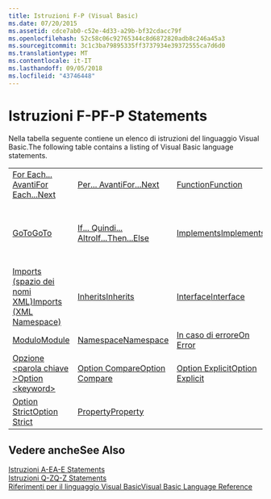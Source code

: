 ```yaml
---
title: Istruzioni F-P (Visual Basic)
ms.date: 07/20/2015
ms.assetid: cdce7ab0-c52e-4d33-a29b-bf32cdacc79f
ms.openlocfilehash: 52c58c06c92765344c8d6872820adb8c246a45a3
ms.sourcegitcommit: 3c1c3ba79895335ff3737934e39372555ca7d6d0
ms.translationtype: MT
ms.contentlocale: it-IT
ms.lasthandoff: 09/05/2018
ms.locfileid: "43746448"
---
```

# <a name="f-p-statements"></a><span data-ttu-id="af603-102">Istruzioni F-P</span><span class="sxs-lookup"><span data-stu-id="af603-102">F-P Statements</span></span>
<span data-ttu-id="af603-103">Nella tabella seguente contiene un elenco di istruzioni del linguaggio Visual Basic.</span><span class="sxs-lookup"><span data-stu-id="af603-103">The following table contains a listing of Visual Basic language statements.</span></span>  
  
|||||  
|---|---|---|---|  
|[<span data-ttu-id="af603-104">For Each... Avanti</span><span class="sxs-lookup"><span data-stu-id="af603-104">For Each...Next</span></span>](../../../visual-basic/language-reference/statements/for-each-next-statement.md)|[<span data-ttu-id="af603-105">Per... Avanti</span><span class="sxs-lookup"><span data-stu-id="af603-105">For...Next</span></span>](../../../visual-basic/language-reference/statements/for-next-statement.md)|[<span data-ttu-id="af603-106">Function</span><span class="sxs-lookup"><span data-stu-id="af603-106">Function</span></span>](../../../visual-basic/language-reference/statements/function-statement.md)|[<span data-ttu-id="af603-107">Get</span><span class="sxs-lookup"><span data-stu-id="af603-107">Get</span></span>](../../../visual-basic/language-reference/statements/get-statement.md)|  
|[<span data-ttu-id="af603-108">GoTo</span><span class="sxs-lookup"><span data-stu-id="af603-108">GoTo</span></span>](../../../visual-basic/language-reference/statements/goto-statement.md)|[<span data-ttu-id="af603-109">If... Quindi... Altro</span><span class="sxs-lookup"><span data-stu-id="af603-109">If...Then...Else</span></span>](../../../visual-basic/language-reference/statements/if-then-else-statement.md)|[<span data-ttu-id="af603-110">Implements</span><span class="sxs-lookup"><span data-stu-id="af603-110">Implements</span></span>](../../../visual-basic/language-reference/statements/implements-statement.md)|[<span data-ttu-id="af603-111">Imports (spazio dei nomi e tipo .NET)</span><span class="sxs-lookup"><span data-stu-id="af603-111">Imports (.NET Namespace and Type)</span></span>](../../../visual-basic/language-reference/statements/imports-statement-net-namespace-and-type.md)|  
|[<span data-ttu-id="af603-112">Imports (spazio dei nomi XML)</span><span class="sxs-lookup"><span data-stu-id="af603-112">Imports (XML Namespace)</span></span>](../../../visual-basic/language-reference/statements/imports-statement-xml-namespace.md)|[<span data-ttu-id="af603-113">Inherits</span><span class="sxs-lookup"><span data-stu-id="af603-113">Inherits</span></span>](../../../visual-basic/language-reference/statements/inherits-statement.md)|[<span data-ttu-id="af603-114">Interface</span><span class="sxs-lookup"><span data-stu-id="af603-114">Interface</span></span>](../../../visual-basic/language-reference/statements/interface-statement.md)|[<span data-ttu-id="af603-115">Mid</span><span class="sxs-lookup"><span data-stu-id="af603-115">Mid</span></span>](../../../visual-basic/language-reference/statements/mid-statement.md)|  
|[<span data-ttu-id="af603-116">Modulo</span><span class="sxs-lookup"><span data-stu-id="af603-116">Module</span></span>](../../../visual-basic/language-reference/statements/module-statement.md)|[<span data-ttu-id="af603-117">Namespace</span><span class="sxs-lookup"><span data-stu-id="af603-117">Namespace</span></span>](../../../visual-basic/language-reference/statements/namespace-statement.md)|[<span data-ttu-id="af603-118">In caso di errore</span><span class="sxs-lookup"><span data-stu-id="af603-118">On Error</span></span>](../../../visual-basic/language-reference/statements/on-error-statement.md)|[<span data-ttu-id="af603-119">Operator</span><span class="sxs-lookup"><span data-stu-id="af603-119">Operator</span></span>](../../../visual-basic/language-reference/statements/operator-statement.md)|  
|[<span data-ttu-id="af603-120">Opzione \<parola chiave ></span><span class="sxs-lookup"><span data-stu-id="af603-120">Option \<keyword></span></span>](../../../visual-basic/language-reference/statements/option-keyword-statement.md)|[<span data-ttu-id="af603-121">Option Compare</span><span class="sxs-lookup"><span data-stu-id="af603-121">Option Compare</span></span>](../../../visual-basic/language-reference/statements/option-compare-statement.md)|[<span data-ttu-id="af603-122">Option Explicit</span><span class="sxs-lookup"><span data-stu-id="af603-122">Option Explicit</span></span>](../../../visual-basic/language-reference/statements/option-explicit-statement.md)|[<span data-ttu-id="af603-123">Option Infer</span><span class="sxs-lookup"><span data-stu-id="af603-123">Option Infer</span></span>](../../../visual-basic/language-reference/statements/option-infer-statement.md)|  
|[<span data-ttu-id="af603-124">Option Strict</span><span class="sxs-lookup"><span data-stu-id="af603-124">Option Strict</span></span>](../../../visual-basic/language-reference/statements/option-strict-statement.md)|[<span data-ttu-id="af603-125">Property</span><span class="sxs-lookup"><span data-stu-id="af603-125">Property</span></span>](../../../visual-basic/language-reference/statements/property-statement.md)|||  
  
## <a name="see-also"></a><span data-ttu-id="af603-126">Vedere anche</span><span class="sxs-lookup"><span data-stu-id="af603-126">See Also</span></span>  
 [<span data-ttu-id="af603-127">Istruzioni A-E</span><span class="sxs-lookup"><span data-stu-id="af603-127">A-E Statements</span></span>](../../../visual-basic/language-reference/statements/a-e-statements.md)  
 [<span data-ttu-id="af603-128">Istruzioni Q-Z</span><span class="sxs-lookup"><span data-stu-id="af603-128">Q-Z Statements</span></span>](../../../visual-basic/language-reference/statements/q-z-statements.md)  
 [<span data-ttu-id="af603-129">Riferimenti per il linguaggio Visual Basic</span><span class="sxs-lookup"><span data-stu-id="af603-129">Visual Basic Language Reference</span></span>](../../../visual-basic/language-reference/index.md)
